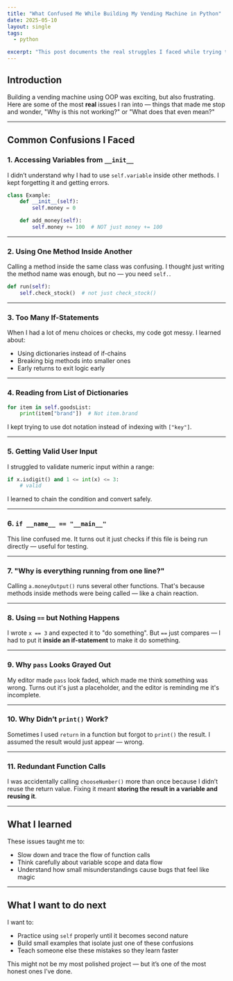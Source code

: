 ```yaml
---
title: "What Confused Me While Building My Vending Machine in Python"
date: 2025-05-10
layout: single
tags:
  - python

excerpt: "This post documents the real struggles I faced while trying to build a vending machine using Python and object-oriented design."
---
```


## Introduction

Building a vending machine using OOP was exciting, but also frustrating. Here are some of the most **real** issues I ran into — things that made me stop and wonder, "Why is this not working?" or "What does that even mean?"

---

## Common Confusions I Faced

### 1. Accessing Variables from `__init__`

I didn’t understand why I had to use `self.variable` inside other methods. I kept forgetting it and getting errors.

```python
class Example:
    def __init__(self):
        self.money = 0

    def add_money(self):
        self.money += 100  # NOT just money += 100
```

---

### 2. Using One Method Inside Another

Calling a method inside the same class was confusing. I thought just writing the method name was enough, but no — you need `self.`.

```python
def run(self):
    self.check_stock()  # not just check_stock()
```

---

### 3. Too Many If-Statements

When I had a lot of menu choices or checks, my code got messy. I learned about:

- Using dictionaries instead of if-chains
- Breaking big methods into smaller ones
- Early returns to exit logic early

---

### 4. Reading from List of Dictionaries

```python
for item in self.goodsList:
    print(item["brand"])  # Not item.brand
```

I kept trying to use dot notation instead of indexing with `["key"]`.

---

### 5. Getting Valid User Input

I struggled to validate numeric input within a range:

```python
if x.isdigit() and 1 <= int(x) <= 3:
    # valid
```

I learned to chain the condition and convert safely.

---

### 6. `if __name__ == "__main__"`

This line confused me. It turns out it just checks if this file is being run directly — useful for testing.

---

### 7. "Why is everything running from one line?"

Calling `a.moneyOutput()` runs several other functions. That's because methods inside methods were being called — like a chain reaction.

---

### 8. Using `==` but Nothing Happens

I wrote `x == 3` and expected it to "do something". But `==` just compares — I had to put it **inside an if-statement** to make it do something.

---

### 9. Why `pass` Looks Grayed Out

My editor made `pass` look faded, which made me think something was wrong. Turns out it's just a placeholder, and the editor is reminding me it's incomplete.

---

### 10. Why Didn’t `print()` Work?

Sometimes I used `return` in a function but forgot to `print()` the result. I assumed the result would just appear — wrong.

---

### 11. Redundant Function Calls

I was accidentally calling `chooseNumber()` more than once because I didn’t reuse the return value. Fixing it meant **storing the result in a variable and reusing it**.

---

## What I learned

These issues taught me to:
- Slow down and trace the flow of function calls
- Think carefully about variable scope and data flow
- Understand how small misunderstandings cause bugs that feel like magic

---

## What I want to do next

I want to:
- Practice using `self` properly until it becomes second nature
- Build small examples that isolate just one of these confusions
- Teach someone else these mistakes so they learn faster

This might not be my most polished project — but it’s one of the most honest ones I’ve done.
